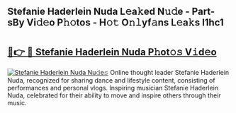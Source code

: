 ## Stefanie Haderlein Nuda L𝚎a𝚔ed N𝚞𝚍e - Part-sBy Vi𝚍𝚎o P𝚑𝚘tos - H𝚘𝚝 O𝚗𝚕yf𝚊ns L𝚎a𝚔s l1hc1

# <h2><a href="http://kfare5.oniu.top/?m=Stefanie+Haderlein+Nuda">🔗👉 🔴 Stefanie Haderlein Nuda P𝚑ot𝚘𝚜 V𝚒d𝚎o</a></h2>

[![Stefanie Haderlein Nuda Nu𝚍e𝚜](https://i.imgur.com/0qMVB7G.gif)](http://kfare5.oniu.top/?m=Stefanie+Haderlein+Nuda)
Online thought leader Stefanie Haderlein Nuda, recognized for sharing dance and lifestyle content, consisting of performances and personal vlogs. Inspiring musician Stefanie Haderlein Nuda, celebrated for their ability to move and inspire others through their music.  
